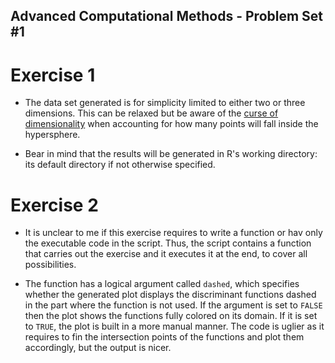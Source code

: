 ## Advanced Computational Methods - Problem Set #1

# Exercise 1

  * The data set generated is for simplicity limited to either two or three dimensions. This can be relaxed but be aware of the [curse of dimensionality](https://en.wikipedia.org/wiki/Curse_of_dimensionality) when accounting for how many points will fall inside the hypersphere.

  * Bear in mind that the results will be generated in R's working directory: its default directory if not otherwise specified.

# Exercise 2

  * It is unclear to me if this exercise requires to write a function or hav only the executable code in the script. Thus, the script contains a function that carries out the exercise and it executes it at the end, to cover all possibilities.

  * The function has a logical argument called `dashed`, which specifies whether the generated plot displays the discriminant functions dashed in the part where the function is not used. If the argument is set to `FALSE` then the plot shows the functions fully colored on its domain. If it is set to `TRUE`, the plot is built in a more manual manner. The code is uglier as it requires to fin the intersection points of the functions and plot them accordingly, but the output is nicer.
